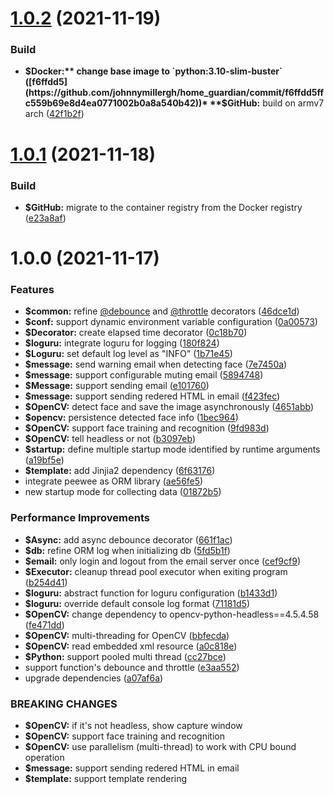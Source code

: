 # [1.0.2](https://github.com/johnnymillergh/home_guardian/compare/1.0.1...1.0.2) (2021-11-19)


### Build
* **$Docker:** change base image to `python:3.10-slim-buster` ([f6ffdd5](https://github.com/johnnymillergh/home_guardian/commit/f6ffdd5ffc559b69e8d4ea0771002b0a8a540b42))* **$GitHub:** build on armv7 arch ([42f1b2f](https://github.com/johnnymillergh/home_guardian/commit/42f1b2fe477c2fa4146ce5761a2d9d5028502086))



# [1.0.1](https://github.com/johnnymillergh/home_guardian/compare/1.0.0...1.0.1) (2021-11-18)


### Build
* **$GitHub:** migrate to the container registry from the Docker registry ([e23a8af](https://github.com/johnnymillergh/home_guardian/commit/e23a8afa115f08761c7239259b74de5aa030b4f8))



# 1.0.0 (2021-11-17)


### Features

* **$common:** refine [@debounce](https://github.com/debounce) and [@throttle](https://github.com/throttle) decorators ([46dce1d](https://github.com/johnnymillergh/home_guardian/commit/46dce1d0b53b2b9522bf7e03e31e00492722771b))
* **$conf:** support dynamic environment variable configuration ([0a00573](https://github.com/johnnymillergh/home_guardian/commit/0a005736e425a603614482faedab7c25ad228857))
* **$Decorator:** create elapsed time decorator ([0c18b70](https://github.com/johnnymillergh/home_guardian/commit/0c18b70d9210aeb41e6aa97f1f44e33b7c0fe8f9))
* **$loguru:** integrate loguru for logging ([180f824](https://github.com/johnnymillergh/home_guardian/commit/180f824140adc65871c77c0daa15f5ec6948507c))
* **$Loguru:** set default log level as "INFO" ([1b71e45](https://github.com/johnnymillergh/home_guardian/commit/1b71e4585c88237d70f7d1a2ae9f81b72182ba01))
* **$message:** send warning email when detecting face ([7e7450a](https://github.com/johnnymillergh/home_guardian/commit/7e7450aa40b34a59aced003129e431eec80e8695))
* **$message:** support configurable muting email ([5894748](https://github.com/johnnymillergh/home_guardian/commit/589474819c463a301ceaa8f6be040149a32a5a2f))
* **$Message:** support sending email ([e101760](https://github.com/johnnymillergh/home_guardian/commit/e101760f4dc4b2ec67238070a35dbf3e0fa80aec))
* **$message:** support sending redered HTML in email ([f423fec](https://github.com/johnnymillergh/home_guardian/commit/f423fec3bd3b7f4c2bd004674b92176c1f7e7ccb))
* **$OpenCV:** detect face and save the image asynchronously ([4651abb](https://github.com/johnnymillergh/home_guardian/commit/4651abb90277fe467bb1d08c12f9e93e095334ef))
* **$opencv:** persistence detected face info ([1bec964](https://github.com/johnnymillergh/home_guardian/commit/1bec964080c7eb3931f3132133b9b9f52722a269))
* **$OpenCV:** support face training and recognition ([9fd983d](https://github.com/johnnymillergh/home_guardian/commit/9fd983d5851aed81769cc82451de3ec1b1016c35))
* **$OpenCV:** tell headless or not ([b3097eb](https://github.com/johnnymillergh/home_guardian/commit/b3097eb6fee51a00f7fc2daee954634ac027b757))
* **$startup:** define multiple startup mode identified by runtime arguments ([a19bf5e](https://github.com/johnnymillergh/home_guardian/commit/a19bf5e2b2a98a92e5caa6a7d8a37f5c8e883f26))
* **$template:** add Jinjia2 dependency ([6f63176](https://github.com/johnnymillergh/home_guardian/commit/6f631768db36556e197dc28ee94ee4ef1ab983cc))
* integrate peewee as ORM library ([ae56fe5](https://github.com/johnnymillergh/home_guardian/commit/ae56fe5fa3076059a15912322064abe37c489790))
* new startup mode for collecting data ([01872b5](https://github.com/johnnymillergh/home_guardian/commit/01872b53df72cd82ac5891a86aff5cdfbc0e7a0c))


### Performance Improvements

* **$Async:** add async debounce decorator ([661f1ac](https://github.com/johnnymillergh/home_guardian/commit/661f1ac88e8675054ef9a623daf0e670ba4044c9))
* **$db:** refine ORM log when initializing db ([5fd5b1f](https://github.com/johnnymillergh/home_guardian/commit/5fd5b1f3f3d81f9dc46eb55d5448fb5c75f140e0))
* **$email:** only login and logout from the email server once ([cef9cf9](https://github.com/johnnymillergh/home_guardian/commit/cef9cf926eb9868f59f2d26552018c4310a869bf))
* **$Executor:** cleanup thread pool executor when exiting program ([b254d41](https://github.com/johnnymillergh/home_guardian/commit/b254d418f4eddde5aff63fa494243170402df5a9))
* **$loguru:** abstract function for loguru configuration ([b1433d1](https://github.com/johnnymillergh/home_guardian/commit/b1433d19fabc1f127f33f4acadab8975c6c51b88))
* **$loguru:** override default console log format ([71181d5](https://github.com/johnnymillergh/home_guardian/commit/71181d590ad346610d99fcb26117e0a813279a40))
* **$OpenCV:** change dependency to opencv-python-headless==4.5.4.58 ([fe471dd](https://github.com/johnnymillergh/home_guardian/commit/fe471dd2adbb8f3a6bc2de8175c2d6351fdac63b))
* **$OpenCV:** multi-threading for OpenCV ([bbfecda](https://github.com/johnnymillergh/home_guardian/commit/bbfecda78cd71ee6a86f9830a856544dfd988c00))
* **$OpenCV:** read embedded xml resource ([a0c818e](https://github.com/johnnymillergh/home_guardian/commit/a0c818eb461f4367dff96fa6d0272fadd8f328c6))
* **$Python:** support pooled multi thread ([cc27bce](https://github.com/johnnymillergh/home_guardian/commit/cc27bce3aa884262ab0f7b89d99661e1ecb3be34))
* support function's debounce and throttle ([e3aa552](https://github.com/johnnymillergh/home_guardian/commit/e3aa552488669be85172f1b29b04ca6eb074681b))
* upgrade dependencies ([a07af6a](https://github.com/johnnymillergh/home_guardian/commit/a07af6a94b1c324705ac82a3c6bf916bc6d73c8f))


### BREAKING CHANGES

* **$OpenCV:** if it's not headless, show capture window
* **$OpenCV:** support face training and recognition
* **$OpenCV:** use parallelism (multi-thread) to work with CPU bound operation
* **$message:** support sending redered HTML in email
* **$template:** support template rendering
